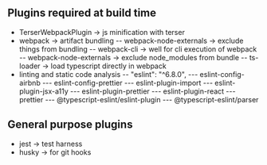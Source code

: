 ## Plugins required at build time

- TerserWebpackPlugin -> js minification with terser
- webpack -> artifact bundling
  -- webpack-node-externals -> exclude things from bundling
  -- webpack-cli -> well for cli execution of webpack
  -- webpack-node-externals -> exclude node_modules from bundle
  -- ts-loader -> load typescript directly in webpack
- linting and static code analysis
  -- "eslint": "^6.8.0",
  --- eslint-config-airbnb
  --- eslint-config-prettier
  --- eslint-plugin-import
  --- eslint-plugin-jsx-a11y
  --- eslint-plugin-prettier
  --- eslint-plugin-react
  --- prettier
  --- @typescript-eslint/eslint-plugin
  --- @typescript-eslint/parser

## General purpose plugins

- jest -> test harness
- husky -> for git hooks
